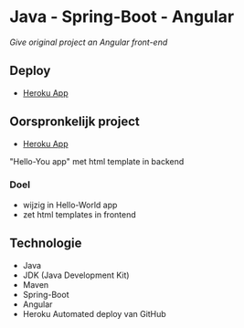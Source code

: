 # Java - Spring-Boot - Angular
*Give original project an Angular front-end* 

## Deploy

- [Heroku App](https://hello-world-springboot-angular-4c27e1e21141.herokuapp.com)

## Oorspronkelijk project

- [Heroku App](https://hello-you-springboot-2908d926200a.herokuapp.com)
  
"Hello-You app" met html template in backend

### Doel
- wijzig in Hello-World app
- zet html templates in frontend

## Technologie

- Java
- JDK (Java Development Kit)
- Maven
- Spring-Boot
- Angular
- Heroku Automated deploy van GitHub

